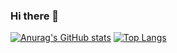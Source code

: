 ### Hi there 👋

[![Anurag's GitHub stats](https://github-readme-stats.vercel.app/api?username=SolveH&count_private=true&show_icons=true&theme=yeblu&include_all_commits=true)](https://github.com/anuraghazra/github-readme-stats)
[![Top Langs](https://github-readme-stats.vercel.app/api/top-langs/?username=SolveH&layout=compact&count_private=true)](https://github.com/anuraghazra/github-readme-stats)


<!--
**SolveH/SolveH** is a ✨ _special_ ✨ repository because its `README.md` (this file) appears on your GitHub profile.




Here are some ideas to get you started:

- 🔭 I’m currently working on ...
- 🌱 I’m currently learning ...
- 👯 I’m looking to collaborate on ...
- 🤔 I’m looking for help with ...
- 💬 Ask me about ...
- 📫 How to reach me: ...
- 😄 Pronouns: ...
- ⚡ Fun fact: ...
-->

